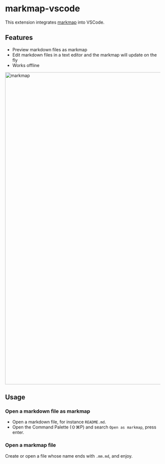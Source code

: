 # markmap-vscode

This extension integrates [markmap](https://markmap.js.org/) into VSCode.

## Features

- Preview markdown files as markmap
- Edit markdown files in a text editor and the markmap will update on the fly
- Works offline

<img width="1014" alt="markmap" src="https://user-images.githubusercontent.com/3139113/97068999-5f9e8480-15ff-11eb-8222-43d26cecade5.png">

## Usage

### Open a markdown file as markmap

- Open a markdown file, for instance `README.md`.
- Open the Command Palette (⇧⌘P) and search `Open as markmap`, press enter.

### Open a markmap file

Create or open a file whose name ends with `.mm.md`, and enjoy.
